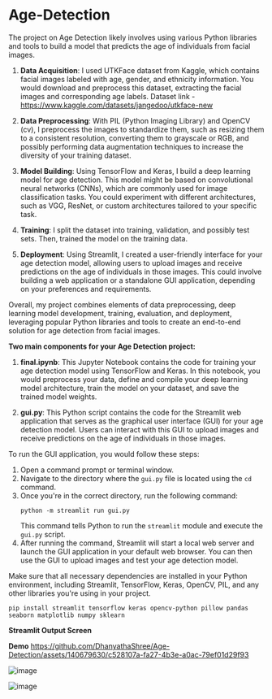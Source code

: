# Age-Detection
The project on Age Detection likely involves using various Python libraries and tools to build a model that predicts the age of individuals from facial images.

1. **Data Acquisition**: I used UTKFace dataset from Kaggle, which contains facial images labeled with age, gender, and ethnicity information. You would download and preprocess this dataset, extracting the facial images and corresponding age labels. Dataset link - https://www.kaggle.com/datasets/jangedoo/utkface-new

2. **Data Preprocessing**: With PIL (Python Imaging Library) and OpenCV (cv), I preprocess the images to standardize them, such as resizing them to a consistent resolution, converting them to grayscale or RGB, and possibly performing data augmentation techniques to increase the diversity of your training dataset.

3. **Model Building**: Using TensorFlow and Keras, I build a deep learning model for age detection. This model might be based on convolutional neural networks (CNNs), which are commonly used for image classification tasks. You could experiment with different architectures, such as VGG, ResNet, or custom architectures tailored to your specific task.

4. **Training**: I split the dataset into training, validation, and possibly test sets. Then, trained the model on the training data.

5. **Deployment**: Using Streamlit, I created a user-friendly interface for your age detection model, allowing users to upload images and receive predictions on the age of individuals in those images. This could involve building a web application or a standalone GUI application, depending on your preferences and requirements.

Overall, my project combines elements of data preprocessing, deep learning model development, training, evaluation, and deployment, leveraging popular Python libraries and tools to create an end-to-end solution for age detection from facial images.


**Two main components for your Age Detection project:**

1. **final.ipynb**: This Jupyter Notebook contains the code for training your age detection model using TensorFlow and Keras. In this notebook, you would preprocess your data, define and compile your deep learning model architecture, train the model on your dataset, and save the trained model weights.

2. **gui.py**: This Python script contains the code for the Streamlit web application that serves as the graphical user interface (GUI) for your age detection model. Users can interact with this GUI to upload images and receive predictions on the age of individuals in those images.

To run the GUI application, you would follow these steps:

1. Open a command prompt or terminal window.
2. Navigate to the directory where the `gui.py` file is located using the `cd` command.
3. Once you're in the correct directory, run the following command:
   ```
   python -m streamlit run gui.py
   ```
   This command tells Python to run the `streamlit` module and execute the `gui.py` script.
4. After running the command, Streamlit will start a local web server and launch the GUI application in your default web browser. You can then use the GUI to upload images and test your age detection model.

Make sure that all necessary dependencies are installed in your Python environment, including Streamlit, TensorFlow, Keras, OpenCV, PIL, and any other libraries you're using in your project.
   ```
   pip install streamlit tensorflow keras opencv-python pillow pandas seaborn matplotlib numpy sklearn
   ```


**Streamlit Output Screen**

**Demo**
https://github.com/DhanyathaShree/Age-Detection/assets/140679630/c528107a-fa27-4b3e-a0ac-79ef01d29f93


![image](https://github.com/DhanyathaShree/Age-Detection/assets/140679630/369623a0-d753-4dc6-b8ed-c18ef64afb4c)

![image](https://github.com/DhanyathaShree/Age-Detection/assets/140679630/f9874d24-2d7b-411c-a916-4c268a90b722)


